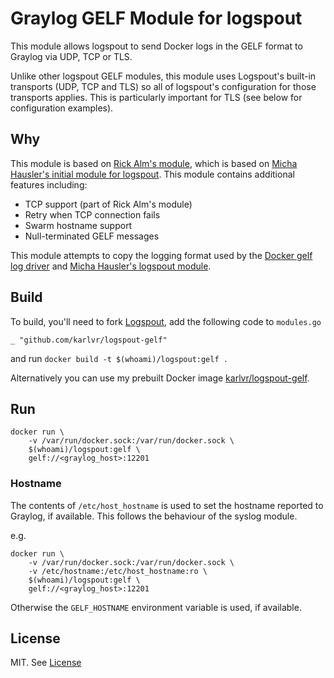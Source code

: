 # Graylog GELF Module for logspout

This module allows logspout to send Docker logs in the GELF format to Graylog via UDP, TCP or TLS.

Unlike other logspout GELF modules, this module uses Logspout's built-in transports (UDP, TCP and TLS) so all of logspout's configuration for those transports applies. This is particularly important for TLS (see below for configuration examples).

## Why

This module is based on [Rick Alm's module](https://github.com/rickalm/logspout-gelf), which is based on [Micha Hausler's initial module for logspout](https://github.com/micahhausler/logspout-gelf). This module contains
additional features including:

* TCP support (part of Rick Alm's module)
* Retry when TCP connection fails
* Swarm hostname support
* Null-terminated GELF messages

This module attempts to copy the logging format used by the [Docker gelf log driver](https://github.com/moby/moby/blob/master/daemon/logger/gelf/gelf.go)
and [Micha Hausler's logspout module](https://github.com/micahhausler/logspout-gelf/blob/master/gelf.go).

## Build

To build, you'll need to fork [Logspout](https://github.com/gliderlabs/logspout), add the following code to `modules.go` 

```
_ "github.com/karlvr/logspout-gelf"
```
and run `docker build -t $(whoami)/logspout:gelf .`

Alternatively you can use my prebuilt Docker image [karlvr/logspout-gelf](https://hub.docker.com/r/karlvr/logspout-gelf).

## Run

```
docker run \
    -v /var/run/docker.sock:/var/run/docker.sock \
    $(whoami)/logspout:gelf \
    gelf://<graylog_host>:12201
```

### Hostname

The contents of `/etc/host_hostname` is used to set the hostname reported to Graylog, if available. This follows
the behaviour of the syslog module.

e.g.

```
docker run \
    -v /var/run/docker.sock:/var/run/docker.sock \
    -v /etc/hostname:/etc/host_hostname:ro \
    $(whoami)/logspout:gelf \
    gelf://<graylog_host>:12201
```

Otherwise the `GELF_HOSTNAME` environment variable is used, if available.

## License

MIT. See [License](LICENSE)
